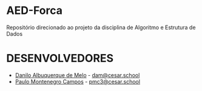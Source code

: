 # AED-Forca
Repositório direcionado ao projeto da disciplina de Algoritmo e Estrutura de Dados

# DESENVOLVEDORES
- <a href="https://github.com/dan-albuquerque" target="_blank">Danilo Albuquerque de Melo</a> - dam@cesar.school
- <a href="https://github.com/paulo-campos-57" target="_blank">Paulo Montenegro Campos</a> - pmc3@cesar.school
